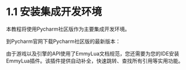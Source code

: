# 1.1 安装集成开发环境

本教程将使用Pycharm社区版作为主要集成开发环境。

到Pycharm官网下载Pycharm社区版的最新版本：

由于游戏以及引擎的API使用了EmmyLua文档规范，您还需要为您的IDE安装EmmyLua插件。该插件提供自动补全，快速跳转、查找所有引用等实用功能。

